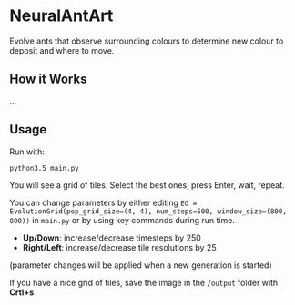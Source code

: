 # NeuralAntArt
Evolve ants that observe surrounding colours to determine new colour to deposit and where to move.

## How it Works
... 

## Usage
Run with:
```
python3.5 main.py
```

You will see a grid of tiles. Select the best ones, press Enter, wait, repeat.

You can change parameters by either editing `EG = EvolutionGrid(pop_grid_size=(4, 4), num_steps=500, window_size=(800, 800))` in `main.py` or by using key commands during run time. 

- **Up/Down**: increase/decrease timesteps by 250
- **Right/Left**: increase/decrease tile resolutions by 25

(parameter changes will be applied when a new generation is started)

If you have a nice grid of tiles, save the image in the `/output` folder with **Crtl+s**
